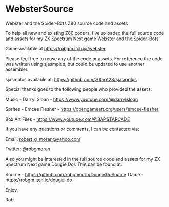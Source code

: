 # WebsterSource
Webster and the Spider-Bots Z80 source code and assets

To help all new and existing Z80 coders, I've uploaded the full source code and assets for my ZX Spectrum Next game Webster and the Spider-Bots.

Game available at https://robgm.itch.io/webster

Please feel free to reuse any of the code or assets. For reference the code was written using sjasmplus, but could be updated to use another assembler.

sjasmplus available at: https://github.com/z00m128/sjasmplus

Special thanks goes to the following people who provided the assets:

Music - Darryl Sloan - https://www.youtube.com/@darrylsloan

Sprites - Emcee Flesher - https://opengameart.org/users/emcee-flesher

Box Art Files - https://www.youtube.com/@BAPSTARCADE

If you have any questions or comments, I can be contacted via:

Email: robert_g_moran@yahoo.com

Twitter: @robgmoran

Also you might be interested in the full source code and assets for my ZX Spectrum Next game Dougie Do!. This can be found at:

Source - https://github.com/robgmoran/DougieDoSource
Game - https://robgm.itch.io/dougie-do

Enjoy,

Rob.
